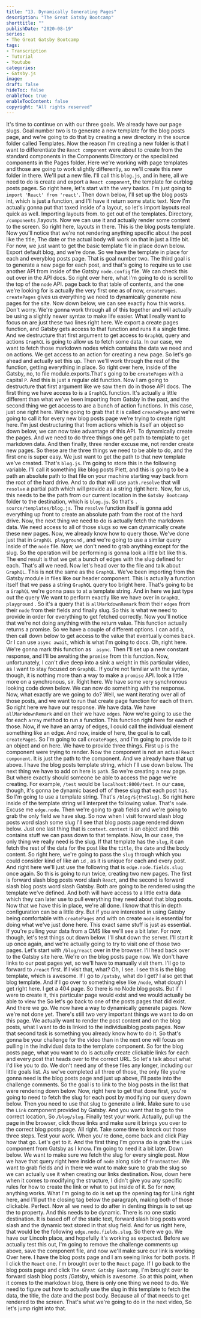 ```yaml
---
title: "13. Dynamically Generating Pages"
description: "The Great Gatsby Bootcamp"
shorttitle: ""
publishDate: "2020-08-19"
series:
- The Great Gatsby Bootcamp
tags: 
- Transcription
- Tutorial
- Youtube
categories: 
- Gatsby.js
image: 
draft: false
hideToc: false
enableToc: true
enableTocContent: false
copyright: "All rights reserved"
---
```


It's time to continue on with our three goals.
We already have our page slugs.
Goal number two is to generate a new template for the blog posts page, and we're going to do that by creating a new directory in the source folder called Templates.
Now the reason I'm creating a new folder is that I want to differentiate the `React component` were about to create from the standard components in the Components Directory or the specialized components in the Pages folder.
Here we're working with page templates and those are going to work slightly differently, so we'll create this new folder in there.
We'll put a new file.
I'll call this `blog.js`, and in here, all we need to do is create and export a `React component`, the template for ourblog posts pages.
So right here, let's start with the very basics.
I'm just going to `import 'React' from 'react'`.
Then down below, I'll set up the blog posts int, which is just a function, and I'll have it return some static text.
Now I'm actually gonna put that taxed inside of a layout, so let's import layouts real quick as well.
Importing layouts from.
to get out of the templates.
Directory, `/components` /layouts.
Now we can use it and actually render some content to the screen.
So right here, layouts in there.
This is the blog posts template.
Now you'll notice that we're not rendering anything specific about the post like the title, The date or the actual body will work on that in just a little bit.
For now, we just want to get the basic template file in place down below.
Export default blog, and we're done.
So we have the template in place for each and everyblog posts page.
That is goal number two.
The third goal is to generate a new page for each post, and that's going to require us to use another API from inside of the Gatsby `node.config` file.
We can check this out over in the API docs.
So right over here, what I'm going to do is scroll to the top of the `node` API.
page back to that table of contents, and the one we're looking for is actually the very first one as of now, `createPages`.
`createPages` gives us everything we need to dynamically generate new pages for the site.
Now down below, we can see exactly how this works.
Don't worry.
We're gonna work through all of this together and will actually be using a slightly newer syntax to make life easier.
What I really want to focus on are just these two lines right here.
We export a create pages function, and Gatsby gets access to that function and runs it a single time.
And we destructure that first argument to get access to `GraphQL` query and actions `GraphQL` is going to allow us to fetch some data.
In our case, we want to fetch those markdown nodes which contains the data we need and on actions.
We get access to an action for creating a new page.
So let's go ahead and actually set this up.
Then we'll work through the rest of the function, getting everything in place.
So right over here, inside of the Gatsby, no, to file module.exports.That's going to be `createPages` with a capital `P`.
And this is just a regular old function.
Now I am going to destructure that first argument like we saw them do in those API docs.
The first thing we have access to is a `GraphQL` function.
It's actually a little different than what we've been importing from Gatsby in the past, and the second thing we get access to are a bunch of action functions.
In this case, just one right here.
We're going to grab that it is called `createPage` and we're going to call it for every new blog posts page we're trying to create right here.
I'm just destructuring that from actions which is itself an object so down below, we can now take advantage of this API.
To dynamically create the pages.
And we need to do three things one get path to template to get markdown data.
And then finally, three render excuse me, not render create new pages.
So these are the three things we need to be able to do, and the first one is super easy.
We just want to get the path to that new template we've created.
That's `blog.js`.
I'm going to store this in the following variable.
I'll call it something like blog posts Plett, and this is going to be a path an absolute path to that file on your machine starting way back from the root of the hard drive.
And to do that will use `path.resolve` that will `resolve` a partial path which will provide as a string right here.
Now, for us, this needs to be the path from our current location in the `Gatsby Bootcamp` folder to the destination, which is `blog.js`.
So that's `.
source/templates/blog.js`.
The `resolve` function itself is gonna add everything up front to create an absolute path from the root of the hard drive.
Now, the next thing we need to do is actually fetch the markdown data.
We need access to all of those slugs so we can dynamically create these new pages.
Now, we already know how to query those.
We've done just that in `GraphQL playground` , and we're going to use a similar query inside of the `node` file.
Now, we don't need to grab anything except for the slug.
So the operation will be performing is gonna look a little bit like this.
The end result is that we get a bunch of edges with the slug defined for each.
That's all we need.
Now let's head over to the file and talk about `GraphQL`.
This is not the same as the `GraphQL`.
We've been importing from the Gatsby module in files like our header component.
This is actually a function itself that we pass a string `GraphQL` query too bright here.
That's going to be a `GraphQL` we're gonna pass to at a template string.
And in here we just type out the query We want to perform exactly like we have over in `GraphQL playground` .
So it's a query that is `allMarkdownRemark` from their `edges` from their `node` from their fields and finally slug.
So this is what we need to provide in order for everything to get fetched correctly.
Now you'll notice that we're not doing anything with the return value.
This function actually returns a promise.
So we have a couple of different options.
I can add a, then call down below to get access to the value that eventually comes back.
Or I can use `async await`, which is what I'm going to docs.
Oh, right here.
We're gonna mark this function as　`async`.
Then I'll set up a new constant response, and I'll be awaiting the `promise` from this function.
Now, unfortunately, I can't dive deep into a sink a weight in this particular video, as I want to stay focused on `GraphQL`.
If you're not familiar with the syntax, though, it is nothing more than a way to make a `promise` API.
look a little more on a synchronous, sir.
Right here.
We have some very synchronous looking code down below.
We can now do something with the response.
Now, what exactly are we going to do? Well, we want iterating over all of those posts, and we want to run that create page function for each of them.
So right here we have our response.
We have data.
We have `allMarkdownRemark` and on their we have `edges`.
Now we're going to use the for each `array` method to run a function.
This function right here for each of those.
Now, if we have an array of edges, I could call the individual element something like an edge.
And now, inside of here, the goal is to call, `createPages`.
So I'm going to call `createPages`, and I'm going to provide to it an object and on here.
We have to provide three things.
First up is the component were trying to render.
Now the component is not an actual `React component`.
It is just the path to the component.
And we already have that up above.
I have the blog posts template string, which I'll use down below.
The next thing we have to add on here is `path`.
So we're creating a new page.
But where exactly should someone be able to access the page we're creating.
For example, `/test` would be `localhost:8000/test`.
In our case, though, it's gonna be dynamic based off of these slug that each post has.
So I'm going to use a template string.
That's `/blog/${theSlug}`.
So right here inside of the template string will interpret the following value.
That's `node`.
Excuse me `edge.node`.
Then we're going to grab fields and we're going to grab the only field we have slug.
So now when I visit forward slash blog posts word slash some slug I'll see that blog posts page rendered down below.
Just one last thing that is ``context``.
``context`` is an object and this contains stuff we can pass down to that template.
Now, In our case, the only thing we really need is the slug.
If that template has the `slug`, it can fetch the rest of the data for the post like the `title`, the `date` and the body content.
So right here, we're going to pass the `slug` through which you could consider kind of like an `id` , as it is unique for each and every post.
And right here we'll just use the following that is `edge.node.fields.slug` once again.
So this is going to run twice, creating two new pages.
The first is forward slash blog posts word slash `React`, and the second is forward slash blog posts word slash Gatsby.
Both are going to be rendered using the template we've defined.
And both will have access to a little extra data which they can later use to pull everything they need about that blog posts.
Now that we have this in place, we're all done.
I know that this in depth configuration can be a little dry.
But if you are interested in using Gatsby being comfortable with `createPages` and with on create `node` is essential for doing what we've just done here.
This exact same stuff is just as essential.
If you're pulling your data from a CMS like we'll see a bit later.
For now, though, let's test things out down below.
I'll shut down the server.
I'll start it up once again, and we're actually going to try to visit one of those two pages.
Let's start with `/blog/react` over in the browser.
I'll head back over to the Gatsby site here.
We're on the blog posts page now.
We don't have links to our post pages yet, so we'll have to manually visit them.
I'll go to forward to `/react` first.
If I visit that, what? Oh, I see.
I see this is the blog template, which is awesome.
If I go to `/gatsby`, what do I get? I also get that blog template.
And if I go over to something else like `/node`, what dough I get right here.
I get a 404 page.
So there is no Node blog posts.
But if I were to create it, this particular page would exist and we would actually be able to view the So let's go back to one of the posts pages that did exist.
And there we go.
We now have a way to dynamically generate pages.
Now we're not done yet.
There's still two very important things we want to do on this page.
We actually want to render the post content and on the blog posts, what I want to do is linked to the individualblog posts pages.
Now that second task is something you already know how to do it.
So that's gonna be your challenge for the video than in the next one will focus on pulling in the individual data to the template component.
So for the blog posts page, what you want to do is actually create clickable links for each and every post that heads over to the correct URL.
So let's talk about what I'd like you to do.
We don't need any of these files any longer, including our little goals list.
As we've completed all three of those, the only file you're gonna need is the blog posts page and just up above, I'll paste into the challenge comments.
So the goal is to link to the blog posts in the list that were rendering down below.
Now, right here to get that done first, you're going to need to fetch the slug for each post by modifying our query down below.
Then you need to use that slug to generate a link.
Make sure to use the `Link` component provided by Gatsby.
And you want that to go to the correct location, So `/blog/slug`.
Finally test your work.
Actually, pull up the page in the browser, click those links and make sure it brings you over to the correct blog posts page.
All right.
Take some time to knock out those three steps.
Test your work.
When you're done, come back and click Play how that go.
Let's get to it.
And the first thing I'm gonna do is grab the  `Link` component from Gatsby as I know.
I'm going to need it a bit later.
Down below.
We want to make sure we fetch the slug for every single post.
Now we have that query right here inside of `node` along side of `frontmatter`.
We want to grab fields and in there we want to make sure to grab the slug so we can actually use it when creating our links destination.
Now, down here when it comes to modifying the structure, I didn't give you any specific rules for how to create the link or what to put inside of it.
So for now, anything works.
What I'm going to do is set up the opening tag for Link right here, and I'll put the closing tag below the paragraph, making both of those clickable.
Perfect.
Now all we need to do after in denting things is to set up the to property.
And this needs to be dynamic.
There is no one static destination.
It is based off of the static text, forward slash blog posts word slash and the dynamic text stored in that slug field.
And for us right here, that would be the following `edge.node.fields.slug`.
So there we go.
We have our Lincoln place, and hopefully it's working as expected.
Before we actually test this out, I'm going to remove the challenge comments up above, save the component file, and now we'll make sure our link is working Over here.
I have the blog posts page and I am seeing links for both posts.
If I click the `React` one.
I'm brought over to the `React` page.
If I go back to the blog posts page and click `The Great Gatsby Bootcamp`, I'm brought over to forward slash blog posts /Gatsby, which is awesome.
So at this point, when it comes to the markdown blog, there is only one thing we need to do.
We need to figure out how to actually use the slug in this template to fetch the data, the title, the date and the post body.
Because all of that needs to get rendered to the screen.
That's what we're going to do in the next video, So let's jump right into that.
